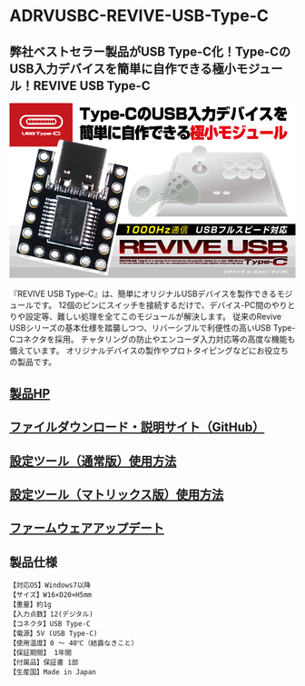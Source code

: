 # ADRVUSBC-REVIVE-USB-Type-C

## 弊社ベストセラー製品がUSB Type-C化！Type-CのUSB入力デバイスを簡単に自作できる極小モジュール！REVIVE USB Type-C

![](img/2025-03-06-14-30-04.png)

『REVIVE USB Type-C』は、簡単にオリジナルUSBデバイスを製作できるモジュールです。
12個のピンにスイッチを接続するだけで、デバイス-PC間のやりとりや設定等、難しい処理を全てこのモジュールが解決します。
従来のRevive USBシリーズの基本仕様を踏襲しつつ、リバーシブルで利便性の高いUSB Type-Cコネクタを採用。
チャタリングの防止やエンコーダ入力対応等の高度な機能も備えています。
オリジナルデバイスの製作やプロトタイピングなどにお役立ちの製品です。
 

## [製品HP](http://bit-trade-one.co.jp/adrvusbc/) 

## [ファイルダウンロード・説明サイト（GitHub）](https://github.com/bit-trade-one/ADRVUSBC-REVIVE-USB-Type-C/)  

## [設定ツール（通常版）使用方法]()

## [設定ツール（マトリックス版）使用方法]()

## [ファームウェアアップデート]()

## 製品仕様
    【対応OS】Windows7以降
    【サイズ】W16×D20×H5mm
    【重量】約1g
    【入力点数】12(デジタル)
    【コネクタ】USB Type-C
    【電源】5V (USB Type-C)
    【使用温度】0 ～ 40℃（結露なきこと）
    【保証期間】 1年間
    【付属品】保証書 1部
    【生産国】Made in Japan